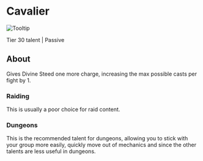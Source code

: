 # Cavalier

![Tooltip]()

Tier 30 talent | Passive

## About

Gives Divine Steed one more charge, increasing the max possible casts per fight by 1.

### Raiding

This is usually a poor choice for raid content.

### Dungeons

This is the recommended talent for dungeons, allowing you to stick with your group more easily, quickly move out of mechanics and since the other talents are less useful in dungeons.
